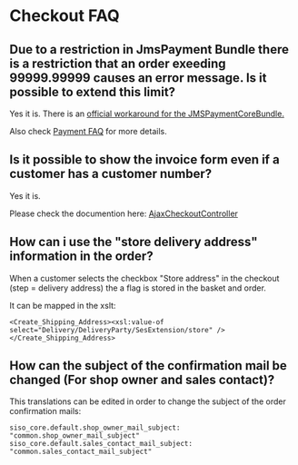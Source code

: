 # Checkout FAQ

## Due to a restriction in JmsPayment Bundle there is a restriction that an order exeeding 99999.99999 causes an error message. Is it possible to extend this limit?

Yes it is. There is an [official workaround for the JMSPaymentCoreBundle.](http://jmspaymentcorebundle.readthedocs.io/en/latest/guides/overriding_entity_mapping.html)

Also check [Payment FAQ](../payment/payment_faq.md) for more details.

## Is it possible to show the invoice form even if a customer has a customer number?

Yes it is.

Please check the documention here: [AjaxCheckoutController](checkout_api/ajaxcheckoutcontroller.md)

## How can i use the "store delivery address" information in the order?

When a customer selects the checkbox "Store address" in the checkout  (step = delivery address) the a flag is stored in the basket and order.

It can be mapped in the xslt:

``` 
<Create_Shipping_Address><xsl:value-of select="Delivery/DeliveryParty/SesExtension/store" /></Create_Shipping_Address>
```

## How can the subject of the confirmation mail be changed (For shop owner and sales contact)?

This translations can be edited in order to change the subject of the order confirmation mails:

```
siso_core.default.shop_owner_mail_subject: "common.shop_owner_mail_subject"
siso_core.default.sales_contact_mail_subject: "common.sales_contact_mail_subject"
```
